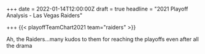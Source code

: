 +++
date = 2022-01-14T12:00:00Z
draft = true
headline = "2021 Playoff Analysis - Las Vegas Raiders"

+++
{{< playoffTeamChart2021 team="raiders" >}}

Ah, the Raiders...many kudos to them for reaching the playoffs even after all the drama 
